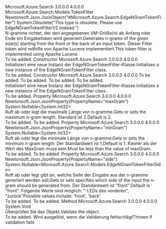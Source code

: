 <Type Name="EdgeNGramTokenFilter" FullName="Microsoft.Azure.Search.Models.EdgeNGramTokenFilter">
  <TypeSignature Language="C#" Value="public class EdgeNGramTokenFilter : Microsoft.Azure.Search.Models.TokenFilter" />
  <TypeSignature Language="ILAsm" Value=".class public auto ansi beforefieldinit EdgeNGramTokenFilter extends Microsoft.Azure.Search.Models.TokenFilter" />
  <TypeSignature Language="DocId" Value="T:Microsoft.Azure.Search.Models.EdgeNGramTokenFilter" />
  <TypeSignature Language="VB.NET" Value="Public Class EdgeNGramTokenFilter&#xA;Inherits TokenFilter" />
  <TypeSignature Language="F#" Value="type EdgeNGramTokenFilter = class&#xA;    inherit TokenFilter" />
  <AssemblyInfo>
    <AssemblyName>Microsoft.Azure.Search</AssemblyName>
    <AssemblyVersion>3.0.0.0</AssemblyVersion>
    <AssemblyVersion>4.0.0.0</AssemblyVersion>
  </AssemblyInfo>
  <Base>
    <BaseTypeName>Microsoft.Azure.Search.Models.TokenFilter</BaseTypeName>
  </Base>
  <Interfaces />
  <Attributes>
    <Attribute>
      <AttributeName>Newtonsoft.Json.JsonObject("#Microsoft.Azure.Search.EdgeNGramTokenFilter")</AttributeName>
    </Attribute>
    <Attribute>
      <AttributeName>System.Obsolete("This type is obsolete. Please use EdgeNGramTokenFilterV2 instead.")</AttributeName>
    </Attribute>
  </Attributes>
  <Docs>
    <summary>
            <span data-ttu-id="05b93-101">N-gramme richtet, der den angegebenen VM-Größe(n) ab Anfang oder Ende ein Eingabetoken wird generiert.</span><span class="sxs-lookup"><span data-stu-id="05b93-101">Generates n-grams of the given size(s) starting from the front or the back of an input token.</span></span> <span data-ttu-id="05b93-102">Dieser Filter token wird mithilfe von Apache Lucene implementiert.</span><span class="sxs-lookup"><span data-stu-id="05b93-102">This token filter is implemented using Apache Lucene.</span></span>
            <see href="http://lucene.apache.org/core/4_10_3/analyzers-common/org/apache/lucene/analysis/ngram/EdgeNGramTokenFilter.html" /></summary>
    <remarks>To be added.</remarks>
  </Docs>
  <Members>
    <Member MemberName=".ctor">
      <MemberSignature Language="C#" Value="public EdgeNGramTokenFilter ();" />
      <MemberSignature Language="ILAsm" Value=".method public hidebysig specialname rtspecialname instance void .ctor() cil managed" />
      <MemberSignature Language="DocId" Value="M:Microsoft.Azure.Search.Models.EdgeNGramTokenFilter.#ctor" />
      <MemberSignature Language="VB.NET" Value="Public Sub New ()" />
      <MemberType>Constructor</MemberType>
      <AssemblyInfo>
        <AssemblyName>Microsoft.Azure.Search</AssemblyName>
        <AssemblyVersion>3.0.0.0</AssemblyVersion>
        <AssemblyVersion>4.0.0.0</AssemblyVersion>
      </AssemblyInfo>
      <Parameters />
      <Docs>
        <summary>
            <span data-ttu-id="05b93-103">Initialisiert eine neue Instanz der EdgeNGramTokenFilter-Klasse.</span><span class="sxs-lookup"><span data-stu-id="05b93-103">Initializes a new instance of the EdgeNGramTokenFilter class.</span></span>
            </summary>
        <remarks>To be added.</remarks>
      </Docs>
    </Member>
    <Member MemberName=".ctor">
      <MemberSignature Language="C#" Value="public EdgeNGramTokenFilter (string name, Nullable&lt;int&gt; minGram = null, Nullable&lt;int&gt; maxGram = null, Nullable&lt;Microsoft.Azure.Search.Models.EdgeNGramTokenFilterSide&gt; side = null);" />
      <MemberSignature Language="ILAsm" Value=".method public hidebysig specialname rtspecialname instance void .ctor(string name, valuetype System.Nullable`1&lt;int32&gt; minGram, valuetype System.Nullable`1&lt;int32&gt; maxGram, valuetype System.Nullable`1&lt;valuetype Microsoft.Azure.Search.Models.EdgeNGramTokenFilterSide&gt; side) cil managed" />
      <MemberSignature Language="DocId" Value="M:Microsoft.Azure.Search.Models.EdgeNGramTokenFilter.#ctor(System.String,System.Nullable{System.Int32},System.Nullable{System.Int32},System.Nullable{Microsoft.Azure.Search.Models.EdgeNGramTokenFilterSide})" />
      <MemberSignature Language="VB.NET" Value="Public Sub New (name As String, Optional minGram As Nullable(Of Integer) = null, Optional maxGram As Nullable(Of Integer) = null, Optional side As Nullable(Of EdgeNGramTokenFilterSide) = null)" />
      <MemberSignature Language="F#" Value="new Microsoft.Azure.Search.Models.EdgeNGramTokenFilter : string * Nullable&lt;int&gt; * Nullable&lt;int&gt; * Nullable&lt;Microsoft.Azure.Search.Models.EdgeNGramTokenFilterSide&gt; -&gt; Microsoft.Azure.Search.Models.EdgeNGramTokenFilter" Usage="new Microsoft.Azure.Search.Models.EdgeNGramTokenFilter (name, minGram, maxGram, side)" />
      <MemberType>Constructor</MemberType>
      <AssemblyInfo>
        <AssemblyName>Microsoft.Azure.Search</AssemblyName>
        <AssemblyVersion>3.0.0.0</AssemblyVersion>
        <AssemblyVersion>4.0.0.0</AssemblyVersion>
      </AssemblyInfo>
      <Parameters>
        <Parameter Name="name" Type="System.String" />
        <Parameter Name="minGram" Type="System.Nullable&lt;System.Int32&gt;" />
        <Parameter Name="maxGram" Type="System.Nullable&lt;System.Int32&gt;" />
        <Parameter Name="side" Type="System.Nullable&lt;Microsoft.Azure.Search.Models.EdgeNGramTokenFilterSide&gt;" />
      </Parameters>
      <Docs>
        <param name="name">To be added.</param>
        <param name="minGram">To be added.</param>
        <param name="maxGram">To be added.</param>
        <param name="side">To be added.</param>
        <summary>
            <span data-ttu-id="05b93-104">Initialisiert eine neue Instanz der EdgeNGramTokenFilter-Klasse.</span><span class="sxs-lookup"><span data-stu-id="05b93-104">Initializes a new instance of the EdgeNGramTokenFilter class.</span></span>
            </summary>
        <remarks>To be added.</remarks>
      </Docs>
    </Member>
    <Member MemberName="MaxGram">
      <MemberSignature Language="C#" Value="public Nullable&lt;int&gt; MaxGram { get; set; }" />
      <MemberSignature Language="ILAsm" Value=".property instance valuetype System.Nullable`1&lt;int32&gt; MaxGram" />
      <MemberSignature Language="DocId" Value="P:Microsoft.Azure.Search.Models.EdgeNGramTokenFilter.MaxGram" />
      <MemberSignature Language="VB.NET" Value="Public Property MaxGram As Nullable(Of Integer)" />
      <MemberSignature Language="F#" Value="member this.MaxGram : Nullable&lt;int&gt; with get, set" Usage="Microsoft.Azure.Search.Models.EdgeNGramTokenFilter.MaxGram" />
      <MemberType>Property</MemberType>
      <AssemblyInfo>
        <AssemblyName>Microsoft.Azure.Search</AssemblyName>
        <AssemblyVersion>3.0.0.0</AssemblyVersion>
        <AssemblyVersion>4.0.0.0</AssemblyVersion>
      </AssemblyInfo>
      <Attributes>
        <Attribute>
          <AttributeName>Newtonsoft.Json.JsonProperty(PropertyName="maxGram")</AttributeName>
        </Attribute>
      </Attributes>
      <ReturnValue>
        <ReturnType>System.Nullable&lt;System.Int32&gt;</ReturnType>
      </ReturnValue>
      <Docs>
        <summary>
            <span data-ttu-id="05b93-105">Ruft ab oder legt die maximale Länge von n-gramme.</span><span class="sxs-lookup"><span data-stu-id="05b93-105">Gets or sets the maximum n-gram length.</span></span> <span data-ttu-id="05b93-106">Standard ist 2.</span><span class="sxs-lookup"><span data-stu-id="05b93-106">Default is 2.</span></span>
            </summary>
        <value>To be added.</value>
        <remarks>To be added.</remarks>
      </Docs>
    </Member>
    <Member MemberName="MinGram">
      <MemberSignature Language="C#" Value="public Nullable&lt;int&gt; MinGram { get; set; }" />
      <MemberSignature Language="ILAsm" Value=".property instance valuetype System.Nullable`1&lt;int32&gt; MinGram" />
      <MemberSignature Language="DocId" Value="P:Microsoft.Azure.Search.Models.EdgeNGramTokenFilter.MinGram" />
      <MemberSignature Language="VB.NET" Value="Public Property MinGram As Nullable(Of Integer)" />
      <MemberSignature Language="F#" Value="member this.MinGram : Nullable&lt;int&gt; with get, set" Usage="Microsoft.Azure.Search.Models.EdgeNGramTokenFilter.MinGram" />
      <MemberType>Property</MemberType>
      <AssemblyInfo>
        <AssemblyName>Microsoft.Azure.Search</AssemblyName>
        <AssemblyVersion>3.0.0.0</AssemblyVersion>
        <AssemblyVersion>4.0.0.0</AssemblyVersion>
      </AssemblyInfo>
      <Attributes>
        <Attribute>
          <AttributeName>Newtonsoft.Json.JsonProperty(PropertyName="minGram")</AttributeName>
        </Attribute>
      </Attributes>
      <ReturnValue>
        <ReturnType>System.Nullable&lt;System.Int32&gt;</ReturnType>
      </ReturnValue>
      <Docs>
        <summary>
            <span data-ttu-id="05b93-107">Ruft ab oder legt die minimale Länge von n-gramme.</span><span class="sxs-lookup"><span data-stu-id="05b93-107">Gets or sets the minimum n-gram length.</span></span> <span data-ttu-id="05b93-108">Der Standardwert ist 1.</span><span class="sxs-lookup"><span data-stu-id="05b93-108">Default is 1.</span></span> <span data-ttu-id="05b93-109">Kleiner als der Wert des MaxGram muss sein.</span><span class="sxs-lookup"><span data-stu-id="05b93-109">Must be less than the value of maxGram.</span></span>
            </summary>
        <value>To be added.</value>
        <remarks>To be added.</remarks>
      </Docs>
    </Member>
    <Member MemberName="Side">
      <MemberSignature Language="C#" Value="public Nullable&lt;Microsoft.Azure.Search.Models.EdgeNGramTokenFilterSide&gt; Side { get; set; }" />
      <MemberSignature Language="ILAsm" Value=".property instance valuetype System.Nullable`1&lt;valuetype Microsoft.Azure.Search.Models.EdgeNGramTokenFilterSide&gt; Side" />
      <MemberSignature Language="DocId" Value="P:Microsoft.Azure.Search.Models.EdgeNGramTokenFilter.Side" />
      <MemberSignature Language="VB.NET" Value="Public Property Side As Nullable(Of EdgeNGramTokenFilterSide)" />
      <MemberSignature Language="F#" Value="member this.Side : Nullable&lt;Microsoft.Azure.Search.Models.EdgeNGramTokenFilterSide&gt; with get, set" Usage="Microsoft.Azure.Search.Models.EdgeNGramTokenFilter.Side" />
      <MemberType>Property</MemberType>
      <AssemblyInfo>
        <AssemblyName>Microsoft.Azure.Search</AssemblyName>
        <AssemblyVersion>3.0.0.0</AssemblyVersion>
        <AssemblyVersion>4.0.0.0</AssemblyVersion>
      </AssemblyInfo>
      <Attributes>
        <Attribute>
          <AttributeName>Newtonsoft.Json.JsonProperty(PropertyName="side")</AttributeName>
        </Attribute>
      </Attributes>
      <ReturnValue>
        <ReturnType>System.Nullable&lt;Microsoft.Azure.Search.Models.EdgeNGramTokenFilterSide&gt;</ReturnType>
      </ReturnValue>
      <Docs>
        <summary>
            <span data-ttu-id="05b93-110">Ruft ab oder legt gibt an, welche Seite der Eingabe aus der n-gramme generiert werden soll.</span><span class="sxs-lookup"><span data-stu-id="05b93-110">Gets or sets specifies which side of the input the n-gram should be generated from.</span></span> <span data-ttu-id="05b93-111">Der Standardwert ist "front".</span><span class="sxs-lookup"><span data-stu-id="05b93-111">Default is "front".</span></span> <span data-ttu-id="05b93-112">Folgende Werte sind möglich: "-LEDs des vorderen", "zurück"</span><span class="sxs-lookup"><span data-stu-id="05b93-112">Possible values include: 'front', 'back'</span></span>
            </summary>
        <value>To be added.</value>
        <remarks>To be added.</remarks>
      </Docs>
    </Member>
    <Member MemberName="Validate">
      <MemberSignature Language="C#" Value="public override void Validate ();" />
      <MemberSignature Language="ILAsm" Value=".method public hidebysig virtual instance void Validate() cil managed" />
      <MemberSignature Language="DocId" Value="M:Microsoft.Azure.Search.Models.EdgeNGramTokenFilter.Validate" />
      <MemberSignature Language="VB.NET" Value="Public Overrides Sub Validate ()" />
      <MemberSignature Language="F#" Value="override this.Validate : unit -&gt; unit" Usage="edgeNGramTokenFilter.Validate " />
      <MemberType>Method</MemberType>
      <AssemblyInfo>
        <AssemblyName>Microsoft.Azure.Search</AssemblyName>
        <AssemblyVersion>3.0.0.0</AssemblyVersion>
        <AssemblyVersion>4.0.0.0</AssemblyVersion>
      </AssemblyInfo>
      <ReturnValue>
        <ReturnType>System.Void</ReturnType>
      </ReturnValue>
      <Parameters />
      <Docs>
        <summary>
            <span data-ttu-id="05b93-113">Überprüfen Sie das Objekt.</span><span class="sxs-lookup"><span data-stu-id="05b93-113">Validate the object.</span></span>
            </summary>
        <remarks>To be added.</remarks>
        <exception cref="T:Microsoft.Rest.ValidationException">
            <span data-ttu-id="05b93-114">Wird ausgelöst, wenn die Validierung fehlschlägt</span><span class="sxs-lookup"><span data-stu-id="05b93-114">Thrown if validation fails</span></span>
            </exception>
      </Docs>
    </Member>
  </Members>
</Type>